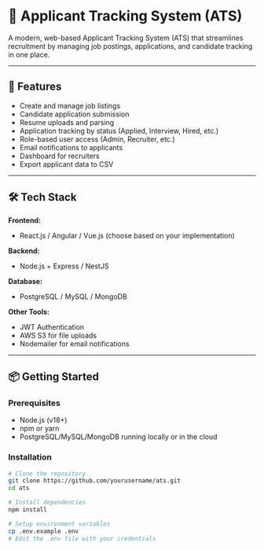 # 📄 Applicant Tracking System (ATS)

A modern, web-based Applicant Tracking System (ATS) that streamlines recruitment by managing job postings, applications, and candidate tracking in one place.

---

## 🚀 Features

- Create and manage job listings
- Candidate application submission
- Resume uploads and parsing
- Application tracking by status (Applied, Interview, Hired, etc.)
- Role-based user access (Admin, Recruiter, etc.)
- Email notifications to applicants
- Dashboard for recruiters
- Export applicant data to CSV

---

## 🛠️ Tech Stack

**Frontend:**
- React.js / Angular / Vue.js (choose based on your implementation)

**Backend:**
- Node.js + Express / NestJS

**Database:**
- PostgreSQL / MySQL / MongoDB

**Other Tools:**
- JWT Authentication
- AWS S3 for file uploads
- Nodemailer for email notifications

---

## 📦 Getting Started

### Prerequisites

- Node.js (v18+)
- npm or yarn
- PostgreSQL/MySQL/MongoDB running locally or in the cloud

### Installation

```bash
# Clone the repository
git clone https://github.com/yourusername/ats.git
cd ats

# Install dependencies
npm install

# Setup environment variables
cp .env.example .env
# Edit the .env file with your credentials
